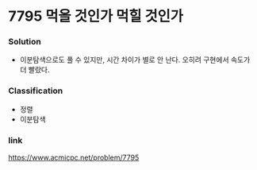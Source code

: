 # 7795 먹을 것인가 먹힐 것인가

### Solution
* 이분탐색으로도 풀 수 있지만, 시간 차이가 별로 안 난다. 오히려 구현에서 속도가 더 빨랐다.

### Classification
* 정렬
* 이분탐색

### link
https://www.acmicpc.net/problem/7795